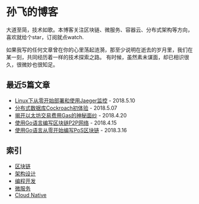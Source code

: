 # 孙飞的博客
大道至简，技术如歌。本博客关注区块链、微服务、容器云、分布式架构等方向，喜欢就给个star，订阅就点watch.

如果我写的任何文章曾在你的心里荡起涟漪，那至少说明在逝去的岁月里，我们在某一刻，共同经历着一样的技术探索之路。
有时候，虽然素未谋面，却已相识很久，很微妙也很知足。

## 最近5篇文章
- [Linux下从零开始部署和使用Jaeger监控](2018/Q2/Linux下从零开始部署和使用Jaeger.md)  - 2018.5.10
- [分布式数据库Cockroach初体验](2018/Q2/分布式数据库Cockroach初体验.md) - 2018.5.07
- [揭开以太坊交易费用Gas的神秘面纱](2018/Q2/揭开以太坊交易费用Gas的神秘面纱.md) - 2018.4.20
- [使用Go语言编写区块链P2P网络](2018/Q2/使用Go语言编写区块链P2P网络.md) - 2018.4.15
- [使用Go语言从零开始编写PoS区块链](2018/Q1/使用Go语言从零开始编写PoS区块链.md) - 2018.3.16

## 索引
- [区块链](index/blockchain.md)
- [架构设计](index/architecture.md)
- [编程开发](index/programing.md)
- [微服务](index/micro-service.md)
- [Cloud Native](index/cloud-native.md)
